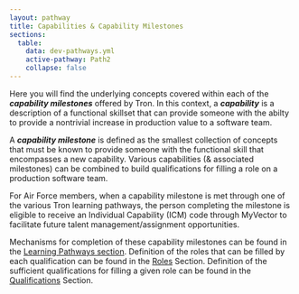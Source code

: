 ```yaml
---
layout: pathway
title: Capabilities & Capability Milestones
sections:
  table:
    data: dev-pathways.yml
    active-pathway: Path2
    collapse: false
---
```


Here you will find the underlying concepts covered within each of the ***capability milestones*** offered by Tron.  In this context, a ***capability*** is a description of a functional skillset that can provide someone with the abilty to provide a nontrivial increase in production value to a software team.

A ***capability milestone*** is defined as the smallest collection of concepts that must be known to provide someone with the functional skill that encompasses a new capability.  Various capabilities (& associated milestones) can be combined to build qualifications for filling a role on a production software team.

For Air Force members, when a capability milestone is met through one of the various Tron learning pathways, the person completing the milestone is eligible to receive an Individual Capability (ICM) code through MyVector to facilitate future talent management/assignment opportunities.

Mechanisms for completion of these capability milestones can be found in the <a href="/learning/pathways">Learning Pathways section</a>.
Definition of the roles that can be filled by each qualification can be found in the <a href="/learning/qualifications">Roles</a> Section.
Definition of the sufficient qualifications for filling a given role can be found in the <a href="/learning/capabilities">Qualifications</a> Section.


